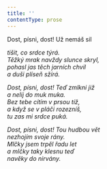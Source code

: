 ```yaml
---
title: ''
contentType: prose
---
```


<section>

Dost, písni, dost! Už nemáš sil

_tišit, co srdce týrá.  
Těžký mrak navždy slunce skryl,  
pohasl jas těch jarních chvil  
a duši plíseň sžírá._

</section>

<section>

_Dost, písni, dost! Teď zmlkni již  
a nelij do muk muka.  
Bez tebe cítím v prsou tíž,  
a když se v pláči rozezníš,  
tu zas mi srdce puká._

</section>

<section>

_Dost, písni, dost! Tou hudbou vět  
nezhojím svoje rány.  
Mlčky jsem trpěl řadu let  
a mlčky taky klesnu teď  
navěky do nirvány._

</section>
